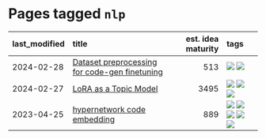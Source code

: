 # Pages tagged `nlp`

|last_modified|title|est. idea maturity|tags
|:---|:---|---:|:---|
|2024-02-28|[Dataset preprocessing for code-gen finetuning](../codegen_preprocessing.md)|513|[![](https://img.shields.io/badge/tag-experimental-77485f)](../tags/experimental.md) [![](https://img.shields.io/badge/tag-nlp-161a53)](../tags/nlp.md)|
|2024-02-27|[LoRA as a Topic Model](../lora_lda.md)|3495|[![](https://img.shields.io/badge/tag-experimental-77485f)](../tags/experimental.md) [![](https://img.shields.io/badge/tag-finetuning-b4bfb)](../tags/finetuning.md) [![](https://img.shields.io/badge/tag-nlp-161a53)](../tags/nlp.md)|
|2023-04-25|[hypernetwork code embedding](../hypernetwork_embedding_for_code.md)|889|[![](https://img.shields.io/badge/tag-embeddings-b0d845)](../tags/embeddings.md) [![](https://img.shields.io/badge/tag-llm-e839f4)](../tags/llm.md) [![](https://img.shields.io/badge/tag-machinelearning-6ee5de)](../tags/machinelearning.md) [![](https://img.shields.io/badge/tag-models-48b79f)](../tags/models.md) [![](https://img.shields.io/badge/tag-nlp-161a53)](../tags/nlp.md)|